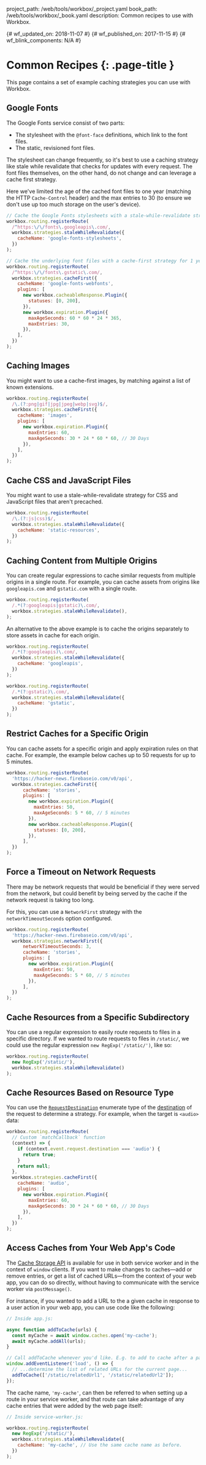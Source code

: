 project_path: /web/tools/workbox/_project.yaml
book_path: /web/tools/workbox/_book.yaml
description: Common recipes to use with Workbox.

{# wf_updated_on: 2018-11-07 #}
{# wf_published_on: 2017-11-15 #}
{# wf_blink_components: N/A #}

# Common Recipes {: .page-title }

This page contains a set of example caching strategies you can use with Workbox.

## Google Fonts

The Google Fonts service consist of two parts:

- The stylesheet with the `@font-face` definitions, which link to the font
  files.
- The static, revisioned font files.

The stylesheet can change frequently, so it's best to use a caching strategy
like stale while revalidate that checks for updates with every request. The font
files themselves, on the other hand, do not change and can leverage a cache
first strategy.

Here we've limited the age of the cached font files to one year (matching the
HTTP `Cache-Control` header) and the max entries to 30 (to ensure we don't use
up too much storage on the user's device).

```javascript
// Cache the Google Fonts stylesheets with a stale-while-revalidate strategy.
workbox.routing.registerRoute(
  /^https:\/\/fonts\.googleapis\.com/,
  workbox.strategies.staleWhileRevalidate({
    cacheName: 'google-fonts-stylesheets',
  })
);

// Cache the underlying font files with a cache-first strategy for 1 year.
workbox.routing.registerRoute(
  /^https:\/\/fonts\.gstatic\.com/,
  workbox.strategies.cacheFirst({
    cacheName: 'google-fonts-webfonts',
    plugins: [
      new workbox.cacheableResponse.Plugin({
        statuses: [0, 200],
      }),
      new workbox.expiration.Plugin({
        maxAgeSeconds: 60 * 60 * 24 * 365,
        maxEntries: 30,
      }),
    ],
  })
);
```

## Caching Images

You might want to use a cache-first images, by matching against a list of known extensions.

```javascript
workbox.routing.registerRoute(
  /\.(?:png|gif|jpg|jpeg|webp|svg)$/,
  workbox.strategies.cacheFirst({
    cacheName: 'images',
    plugins: [
      new workbox.expiration.Plugin({
        maxEntries: 60,
        maxAgeSeconds: 30 * 24 * 60 * 60, // 30 Days
      }),
    ],
  })
);
```

## Cache CSS and JavaScript Files

You might want to use a stale-while-revalidate strategy for CSS and JavaScript files that aren't
precached.

```javascript
workbox.routing.registerRoute(
  /\.(?:js|css)$/,
  workbox.strategies.staleWhileRevalidate({
    cacheName: 'static-resources',
  })
);
```

## Caching Content from Multiple Origins

You can create regular expressions to cache similar requests from multiple
origins in a single route. For example, you can cache assets from origins
like `googleapis.com` and `gstatic.com` with a single route.

```javascript
workbox.routing.registerRoute(
  /.*(?:googleapis|gstatic)\.com/,
  workbox.strategies.staleWhileRevalidate(),
);
```

An alternative to the above example is to cache the origins separately to
store assets in  cache for each origin.

```javascript
workbox.routing.registerRoute(
  /.*(?:googleapis)\.com/,
  workbox.strategies.staleWhileRevalidate({
    cacheName: 'googleapis',
  })
);

workbox.routing.registerRoute(
  /.*(?:gstatic)\.com/,
  workbox.strategies.staleWhileRevalidate({
    cacheName: 'gstatic',
  })
);
```

## Restrict Caches for a Specific Origin

You can cache assets for a specific origin and apply expiration rules on
that cache. For example, the example below caches up to 50 requests for
up to 5 minutes.

```javascript
workbox.routing.registerRoute(
  'https://hacker-news.firebaseio.com/v0/api',
  workbox.strategies.cacheFirst({
      cacheName: 'stories',
      plugins: [
        new workbox.expiration.Plugin({
          maxEntries: 50,
          maxAgeSeconds: 5 * 60, // 5 minutes
        }),
        new workbox.cacheableResponse.Plugin({
          statuses: [0, 200],
        }),
      ],
  })
);
```

## Force a Timeout on Network Requests

There may be network requests that would be beneficial if they were served
from the network, but could benefit by being served by the cache if the
network request is taking too long.

For this, you can use a `NetworkFirst` strategy with the
`networkTimeoutSeconds` option configured.

```javascript
workbox.routing.registerRoute(
  'https://hacker-news.firebaseio.com/v0/api',
  workbox.strategies.networkFirst({
      networkTimeoutSeconds: 3,
      cacheName: 'stories',
      plugins: [
        new workbox.expiration.Plugin({
          maxEntries: 50,
          maxAgeSeconds: 5 * 60, // 5 minutes
        }),
      ],
  })
);
```

## Cache Resources from a Specific Subdirectory

You can use a regular expression to easily route requests to files in a
specific directory. If we wanted to route requests to files in `/static/`,
we could use the regular expression `new RegExp('/static/')`, like so:

```javascript
workbox.routing.registerRoute(
  new RegExp('/static/'),
  workbox.strategies.staleWhileRevalidate()
);
```

## Cache Resources Based on Resource Type

You can use the
[`RequestDestination`](https://developer.mozilla.org/en-US/docs/Web/API/RequestDestination)
enumerate type of the
[destination](https://medium.com/dev-channel/service-worker-caching-strategies-based-on-request-types-57411dd7652c)
of the request to determine a strategy.
For example, when the target is `<audio>` data:

```javascript
workbox.routing.registerRoute(
  // Custom `matchCallback` function
  (context) => {
    if (context.event.request.destination === 'audio') {
      return true;
    }
    return null;
  },
  workbox.strategies.cacheFirst({
    cacheName: 'audio',
    plugins: [
      new workbox.expiration.Plugin({
        maxEntries: 60,
        maxAgeSeconds: 30 * 24 * 60 * 60, // 30 Days
      }),
    ],
  })
);
```

## Access Caches from Your Web App's Code

The [Cache Storage
API](/web/fundamentals/instant-and-offline/web-storage/cache-api) is available
for use in both service worker and in the context of `window` clients. If you
want to make changes to caches—add or remove entries, or get a list of cached
URLs—from the context of your web app, you can do so directly, without having to
communicate with the service worker via `postMessage()`.

For instance, if you wanted to add a URL to the a given cache in response to a
user action in your web app, you can use code like the following:

```javascript
// Inside app.js:

async function addToCache(urls) {
  const myCache = await window.caches.open('my-cache');
  await myCache.addAll(urls);
}

// Call addToCache whenever you'd like. E.g. to add to cache after a page load:
window.addEventListener('load', () => {
  // ...determine the list of related URLs for the current page...
  addToCache(['/static/relatedUrl1', '/static/relatedUrl2']);
});
```

The cache name, `'my-cache'`, can then be referred to when setting up a route in
your service worker, and that route can take advantage of any cache entries
that were added by the web page itself:

```javascript
// Inside service-worker.js:

workbox.routing.registerRoute(
  new RegExp('/static/'),
  workbox.strategies.staleWhileRevalidate({
    cacheName: 'my-cache', // Use the same cache name as before.
  })
);
```
